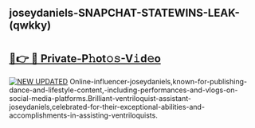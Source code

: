 ## joseydaniels-SNAPCHAT-STATEWINS-LEAK-(qwkky)


# <h2><a href="https://mediaupload.pro?-20M">🔗👉 🔴 Private-P𝚑ot𝚘𝚜-V𝚒d𝚎o</a></h2>

[![NEW UPDATED](https://i.imgur.com/0qMVB7G.gif)](https://mediaupload.pro?-20M)
Online-influencer-joseydaniels,known-for-publishing-dance-and-lifestyle-content,-including-performances-and-vlogs-on-social-media-platforms.Brilliant-ventriloquist-assistant-joseydaniels,celebrated-for-their-exceptional-abilities-and-accomplishments-in-assisting-ventriloquists.  